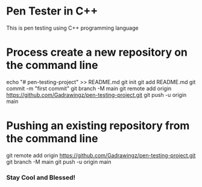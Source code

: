 # Pen Tester in C++

This is pen testing using C++ programming language


# Process  create a new repository on the command line

echo "# pen-testing-project" >> README.md
git init
git add README.md
git commit -m "first commit"
git branch -M main
git remote add origin https://github.com/Gadrawingz/pen-testing-project.git
git push -u origin main

# Pushing an existing repository from the command line

git remote add origin https://github.com/Gadrawingz/pen-testing-project.git
git branch -M main
git push -u origin main


### Stay Cool and Blessed!

